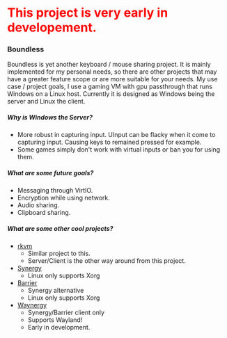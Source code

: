 # <font color="red">This project is very early in developement.</font>

### Boundless

Boundless is yet another keyboard / mouse sharing project. It is mainly implemented for my personal needs, so there are other projects that may have a greater feature scope or are more suitable for your needs. My use case / project goals, I use a gaming VM with gpu passthrough that runs Windows on a Linux host. Currently it is designed as Windows being the server and Linux the client.

##### Why is Windows the Server?
- More robust in capturing input. UInput can be flacky when it come to capturing input. Causing keys to remained pressed for example.
- Some games simply don't work with virtual inputs or ban you for using them.

##### What are some future goals?
- Messaging through VirtIO.
- Encryption while using network.
- Audio sharing.
- Clipboard sharing.

##### What are some other cool projects?
- [rkvm](https://github.com/htrefil/rkvm)
    - Similar project to this. 
    - Server/Client is the other way around from this project.
- [Synergy](https://symless.com/synergy)
    - Linux only supports Xorg
- [Barrier](https://github.com/debauchee/barrier)
    - Synergy alternative
    - Linux only supports Xorg
- [Waynergy](https://github.com/r-c-f/waynergy)
    - Synergy/Barrier client only
    - Supports Wayland!
    - Early in development.
